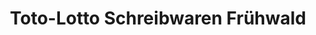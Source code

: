 ---
title: "Toto-Lotto Schreibwaren Frühwald"
url: /stuttgart/toto-lotto-schreibwaren-fruehwald/
shop: Kiosk
---